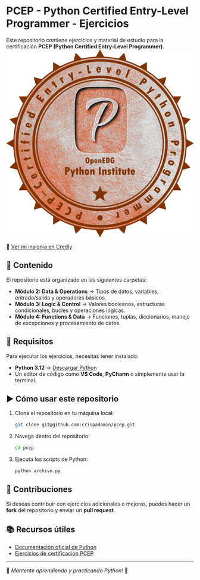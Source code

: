 # PCEP - Python Certified Entry-Level Programmer - Ejercicios

Este repositorio contiene ejercicios y material de estudio para la certificación **PCEP (Python Certified Entry-Level Programmer)**.
![Mi Insignia](pcep-30-01-BADGE.png)

🔗 [Ver mi insignia en Credly](https://www.credly.com/badges/b6c0751a-adc1-414a-91a9-9e9f4b206530/public_url)

## 📌 Contenido

El repositorio está organizado en las siguientes carpetas:

- **Módulo 2: Data & Operations** → Tipos de datos, variables, entrada/salida y operadores básicos.
- **Módulo 3: Logic & Control** → Valores booleanos, estructuras condicionales, bucles y operaciones lógicas.
- **Módulo 4: Functions & Data** → Funciones, tuplas, diccionarios, manejo de excepciones y procesamiento de datos.

## 🚀 Requisitos

Para ejecutar los ejercicios, necesitas tener instalado:
- **Python 3.12** → [Descargar Python](https://www.python.org/downloads/)
- Un editor de código como **VS Code**, **PyCharm** o simplemente usar la terminal.

## ▶️ Cómo usar este repositorio

1. Clona el repositorio en tu máquina local:
   ```sh
   git clone git@github.com:crispadomin/pcep.git
   ```
2. Navega dentro del repositorio:
   ```sh
   cd pcep
   ```
3. Ejecuta los scripts de Python:
   ```sh
   python archivo.py
   ```

## 📝 Contribuciones

Si deseas contribuir con ejercicios adicionales o mejoras, puedes hacer un **fork** del repositorio y enviar un **pull request**.

## 📚 Recursos útiles
- [Documentación oficial de Python](https://docs.python.org/3/)
- [Ejercicios de certificación PCEP](https://pythoninstitute.org/)

---

🔹 *Mantente aprendiendo y practicando Python!* 🐍
